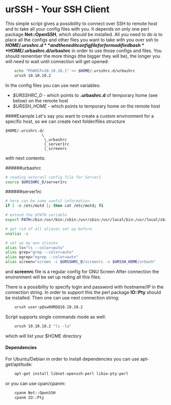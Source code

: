 urSSH - Your SSH Client
========================

This simple script gives a possibility to connect over SSH to remote host and to take all your
config files with you. It depends on only one perl package **Net::OpenSSH**, which  should be installed. 
All you need to do is to place all the configs and other files you want to take with you 
over ssh to **$HOME/.ursshrc.d** and then edit config file for for modified bash **$HOME/.urbashrc.d/urbashrc**
in order to use those configs and files.
You should remember the more things (the bigger they will be), the longer you will need to wait until connection 
will get opened:

```bash
    echo "PGHOST=10.10.10.1" >> $HOME/.ursshrc.d/urbashrc
    urssh 10.10.10.2
```
In the config files you can use next variables:
* *$URSSHRC_D* - which points to  **.urbashrc.d** of temporary home (see below) on the remote host
* *$URSSH_HOME* - which points to temporary home on the remote host

####Example
Let's say you want to create a custom environment for a specific host, so we can create next folder/files structure

```
$HOME/.ursshrc.d/
                \
                 \_urbashrc
                 |_server1rc
                 |_screenrc
```

with next contents:

######urbashrc

```bash
# reading exteranl config file for Server1
source $URSSHRC_D/server1rc

```

######server1rc

```bash
# here can be some useful information
if [ -e /etc/motd ]; then cat /etc/motd; fi

# extend the $PATH variable 
export PATH=/bin:/usr/bin:/sbin:/usr/sbin:/usr/local/bin:/usr/local/sbin

# get rid of all aliases set up before 
unalias -a

# set up my own aliases 
alias ls="ls --color=auto"
alias grep="grep --color=auto"
alias egrep="egrep --color=auto"
alias screen="screen -c $URSSHRC_D/screenrc -s $URSSH_HOME/urbash"
```

and **screenrc** file is a regular config for GNU Screen
After connection the environment will be set up reding all this files.

There is a possibility to specify login and password with hostname/IP in the connection string. In order 
to support this the perl package **IO::Pty** should be installed. Then one can use next connection string:

```bash
    urssh user:p@sw00RD@10.10.10.2
```

Script supports single commands mode as well:

```bash
    urssh 10.10.10.2 "ls -la"
```

which will list your $HOME directory

#### Dependencies 

For Ubuntu/Debian in order to install dependencies you can use apt-get/aptitude:

```bash
    apt-get install libnet-openssh-perl libio-pty-perl
```

or you can use cpan/cpanm:

```bash
    cpanm Net::OpenSSH
    cpanm IO::Pty
```
